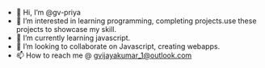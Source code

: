 - 👋 Hi, I’m @gv-priya
- 👀 I’m interested in learning programming, completing projects.use these projects to showcase my skill.
- 🌱 I’m currently learning javascript.
- 💞️ I’m looking to collaborate on Javascript, creating webapps.
- 📫 How to reach me @ gvijayakumar_1@outlook.com

<!---
gv-priya/gv-priya is a ✨ special ✨ repository because its `README.md` (this file) appears on your GitHub profile.
You can click the Preview link to take a look at your changes.
--->
